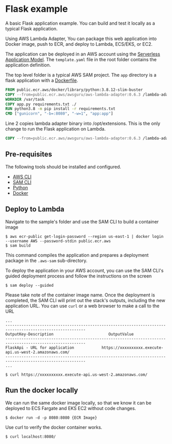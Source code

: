 # Flask example

A basic Flask application example. You can build and test it locally as a typical Flask application.

Using AWS Lambda Adapter, You can package this web application into Docker image, push to ECR, and deploy to Lambda, ECS/EKS, or EC2.

The application can be deployed in an AWS account using the [Serverless Application Model](https://github.com/awslabs/serverless-application-model). The `template.yaml` file in the root folder contains the application definition.

The top level folder is a typical AWS SAM project. The `app` directory is a flask application with a [Dockerfile](app/Dockerfile).

```dockerfile
FROM public.ecr.aws/docker/library/python:3.8.12-slim-buster
COPY --from=public.ecr.aws/awsguru/aws-lambda-adapter:0.6.3 /lambda-adapter /opt/extensions/lambda-adapter
WORKDIR /var/task
COPY app.py requirements.txt ./
RUN python3.8 -m pip install -r requirements.txt
CMD ["gunicorn", "-b=:8080", "-w=1", "app:app"]
```

Line 2 copies lambda adapter binary into /opt/extensions. This is the only change to run the Flask application on Lambda.

```dockerfile
COPY --from=public.ecr.aws/awsguru/aws-lambda-adapter:0.6.3 /lambda-adapter /opt/extensions/lambda-adapter
```

## Pre-requisites

The following tools should be installed and configured.
* [AWS CLI](https://aws.amazon.com/cli/)
* [SAM CLI](https://github.com/awslabs/aws-sam-cli)
* [Python](https://www.python.org/)
* [Docker](https://www.docker.com/products/docker-desktop)


## Deploy to Lambda
Navigate to the sample's folder and use the SAM CLI to build a container image
```shell
$ aws ecr-public get-login-password --region us-east-1 | docker login --username AWS --password-stdin public.ecr.aws
$ sam build
```

This command compiles the application and prepares a deployment package in the `.aws-sam` sub-directory.

To deploy the application in your AWS account, you can use the SAM CLI's guided deployment process and follow the instructions on the screen

```shell
$ sam deploy --guided
```
Please take note of the container image name.
Once the deployment is completed, the SAM CLI will print out the stack's outputs, including the new application URL. You can use `curl` or a web browser to make a call to the URL

```shell
...
---------------------------------------------------------------------------------------------------------
OutputKey-Description                        OutputValue
---------------------------------------------------------------------------------------------------------
FlaskApi - URL for application            https://xxxxxxxxxx.execute-api.us-west-2.amazonaws.com/
---------------------------------------------------------------------------------------------------------
...

$ curl https://xxxxxxxxxx.execute-api.us-west-2.amazonaws.com/
```

## Run the docker locally

We can run the same docker image locally, so that we know it can be deployed to ECS Fargate and EKS EC2 without code changes.

```shell
$ docker run -d -p 8080:8080 {ECR Image}

```

Use curl to verify the docker container works.

```shell
$ curl localhost:8080/ 
```
